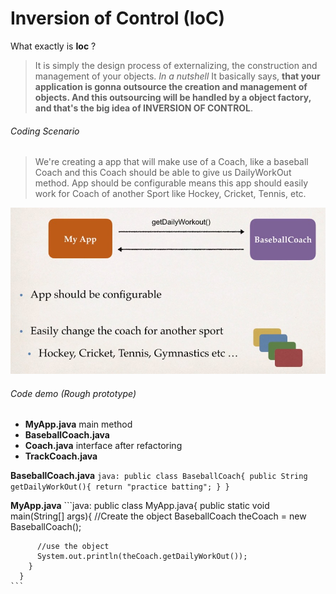 # Inversion of Control (IoC)
  What exactly is **Ioc** ?
  > It is simply the design process of externalizing, the construction and management of your objects.
  > *In a nutshell* It basically says, **that your application is gonna outsource the creation and management of objects. And this outsourcing will be handled by a object factory, and that's the big idea of INVERSION OF CONTROL**.

  ###### Coding Scenario
   > We're creating a app that will make use of a Coach, like a baseball Coach and this Coach should be able to give us DailyWorkOut method.
   > App should be configurable means this app should easily work for Coach of another Sport like Hockey, Cricket, Tennis, etc.
   
   ![IoC coding scenario](images/IoC_01.jpg)
  
  ###### Code demo (Rough prototype)
   * **MyApp.java** main method
   * **BaseballCoach.java**
   * **Coach.java** interface after refactoring
   * **TrackCoach.java**
   
   **BaseballCoach.java**
    ```java:
      public class BaseballCoach{
        public String getDailyWorkOut(){
          return "practice batting";
        }
      }
    ```
    
   **MyApp.java**
    ```java:
      public class MyApp.java{
        public static void main(String[] args){
          //Create the object
          BaseballCoach theCoach = new BaseballCoach();
          
          //use the object
          System.out.println(theCoach.getDailyWorkOut());
        }
      }
    ```
